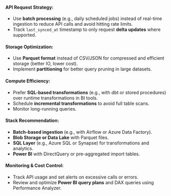 #### API Request Strategy:
- Use **batch processing** (e.g., daily scheduled jobs) instead of real-time ingestion to reduce API calls and avoid hitting rate limits.
- Track `last_synced_at` timestamp to only request **delta updates** where supported.


#### Storage Optimization:
- Use **Parquet format** instead of CSV/JSON for compressed and efficient storage (better IO, lower cost).
- Implement **partitioning** for better query pruning in large datasets.

#### Compute Efficiency:
- Prefer **SQL-based transformations** (e.g., with dbt or stored procedures) over runtime transformations in BI tools.
- Schedule **incremental transformations** to avoid full table scans.
- Monitor long-running queries.

#### Stack Recommendation:
- **Batch-based ingestion** (e.g., with Airflow or Azure Data Factory).
- **Blob Storage or Data Lake** with Parquet files.
- **SQL Layer** (e.g., Azure SQL or Synapse) for transformations and analytics.
- **Power BI** with DirectQuery or pre-aggregated import tables.

#### Monitoring & Cost Control:
- Track API usage and set alerts on excessive calls or errors.
- Review and optimize **Power BI query plans** and DAX queries using Performance Analyzer.
